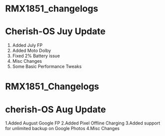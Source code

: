 # RMX1851_changelogs
# Cherish-OS Juy Update

1. Added July FP 
2. Added Moto Dolby
3. Fixed 2% Battery issue 
4. Misc Changes
5. Some Basic Performance Tweaks


# RMX1851_Changelogs 
# cherish-OS Aug Update


1.Added August Google FP
2.Added Pixel Offline Charging
3.Added support for unlimited backup on Google Photos
4.Misc Changes

